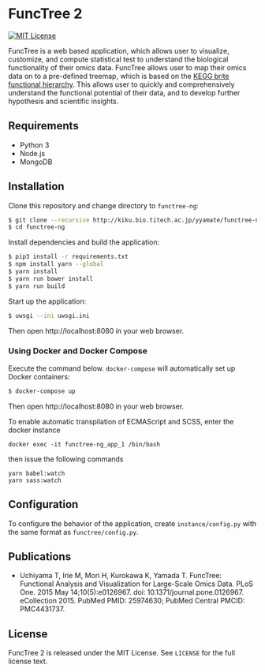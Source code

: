 # FuncTree 2
[![MIT License](https://img.shields.io/badge/License-MIT-blue.svg)](LICENSE)

FuncTree is a web based application, which allows user to visualize, customize, and compute statistical test to understand the biological functionality of their omics data. FuncTree allows user to map their omics data on to a pre-defined treemap, which is based on the [KEGG brite functional hierarchy](http://www.genome.jp/kegg-bin/get_htext?br08902.keg). This allows user to quickly and comprehensively understand the functional potential of their data, and to develop further hypothesis and scientific insights.

## Requirements
- Python 3
- Node.js
- MongoDB

## Installation
Clone this repository and change directory to `functree-ng`:
```bash
$ git clone --recursive http://kiku.bio.titech.ac.jp/yyamate/functree-ng.git
$ cd functree-ng
```
Install dependencies and build the application:
```bash
$ pip3 install -r requirements.txt
$ npm install yarn --global
$ yarn install
$ yarn run bower install
$ yarn run build
```
Start up the application:
```bash
$ uwsgi --ini uwsgi.ini
```
Then open http://localhost:8080 in your web browser.

### Using Docker and Docker Compose
Execute the command below. `docker-compose` will automatically set up Docker containers:
```bash
$ docker-compose up
```
Then open http://localhost:8080 in your web browser.

To enable automatic transpilation of ECMAScript and SCSS, enter the docker instance 
```
docker exec -it functree-ng_app_1 /bin/bash
```

then issue the following commands
```
yarn babel:watch
yarn sass:watch
```

## Configuration
To configure the behavior of the application, create `instance/config.py` with the same format as `functree/config.py`.

## Publications
- Uchiyama T, Irie M, Mori H, Kurokawa K, Yamada T. FuncTree: Functional Analysis and Visualization for Large-Scale Omics Data. PLoS One. 2015 May 14;10(5):e0126967. doi: 10.1371/journal.pone.0126967. eCollection 2015. PubMed PMID: 25974630; PubMed Central PMCID: PMC4431737.

## License
FuncTree 2 is released under the MIT License. See `LICENSE` for the full license text.
